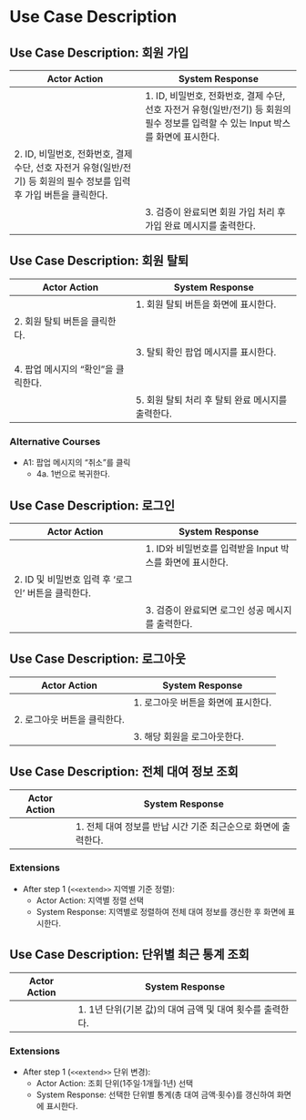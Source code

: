 # Use Case Description

## Use Case Description: 회원 가입

| Actor Action                                                                                                          | System Response                                                                                                                      |
| --------------------------------------------------------------------------------------------------------------------- | ------------------------------------------------------------------------------------------------------------------------------------ |
|                                                                                                                       | 1. ID, 비밀번호, 전화번호, 결제 수단, 선호 자전거 유형(일반/전기) 등 회원의 필수 정보를 입력할 수 있는 Input 박스를 화면에 표시한다. |
| 2. ID, 비밀번호, 전화번호, 결제 수단, 선호 자전거 유형(일반/전기) 등 회원의 필수 정보를 입력 후 가입 버튼을 클릭한다. |                                                                                                                                      |
|                                                                                                                       | 3. 검증이 완료되면 회원 가입 처리 후 가입 완료 메시지를 출력한다.                                                                    |

## Use Case Description: 회원 탈퇴

| Actor Action                        | System Response                                   |
| ----------------------------------- | ------------------------------------------------- |
|                                     | 1. 회원 탈퇴 버튼을 화면에 표시한다.              |
| 2. 회원 탈퇴 버튼을 클릭한다.       |                                                   |
|                                     | 3. 탈퇴 확인 팝업 메시지를 표시한다.              |
| 4. 팝업 메시지의 “확인”을 클릭한다. |                                                   |
|                                     | 5. 회원 탈퇴 처리 후 탈퇴 완료 메시지를 출력한다. |

### Alternative Courses

- A1: 팝업 메시지의 “취소”를 클릭
  - 4a. 1번으로 복귀한다.

## Use Case Description: 로그인

| Actor Action                                        | System Response                                           |
| --------------------------------------------------- | --------------------------------------------------------- |
|                                                     | 1. ID와 비밀번호를 입력받을 Input 박스를 화면에 표시한다. |
| 2. ID 및 비밀번호 입력 후 ‘로그인’ 버튼을 클릭한다. |                                                           |
|                                                     | 3. 검증이 완료되면 로그인 성공 메시지를 출력한다.         |

## Use Case Description: 로그아웃

| Actor Action                 | System Response                     |
| ---------------------------- | ----------------------------------- |
|                              | 1. 로그아웃 버튼을 화면에 표시한다. |
| 2. 로그아웃 버튼을 클릭한다. |                                     |
|                              | 3. 해당 회원을 로그아웃한다.        |

## Use Case Description: 전체 대여 정보 조회

| Actor Action | System Response                                                |
| ------------ | -------------------------------------------------------------- |
|              | 1. 전체 대여 정보를 반납 시간 기준 최근순으로 화면에 출력한다. |

### Extensions

- After step 1 (`<<extend>>` 지역별 기준 정렬):
  - Actor Action: 지역별 정렬 선택
  - System Response: 지역별로 정렬하여 전체 대여 정보를 갱신한 후 화면에 표시한다.

## Use Case Description: 단위별 최근 통계 조회

| Actor Action | System Response                                           |
| ------------ | --------------------------------------------------------- |
|              | 1. 1년 단위(기본 값)의 대여 금액 및 대여 횟수를 출력한다. |

### Extensions

- After step 1 (`<<extend>>` 단위 변경):
  - Actor Action: 조회 단위(1주일·1개월·1년) 선택
  - System Response: 선택한 단위별 통계(총 대여 금액·횟수)를 갱신하여 화면에 표시한다.
